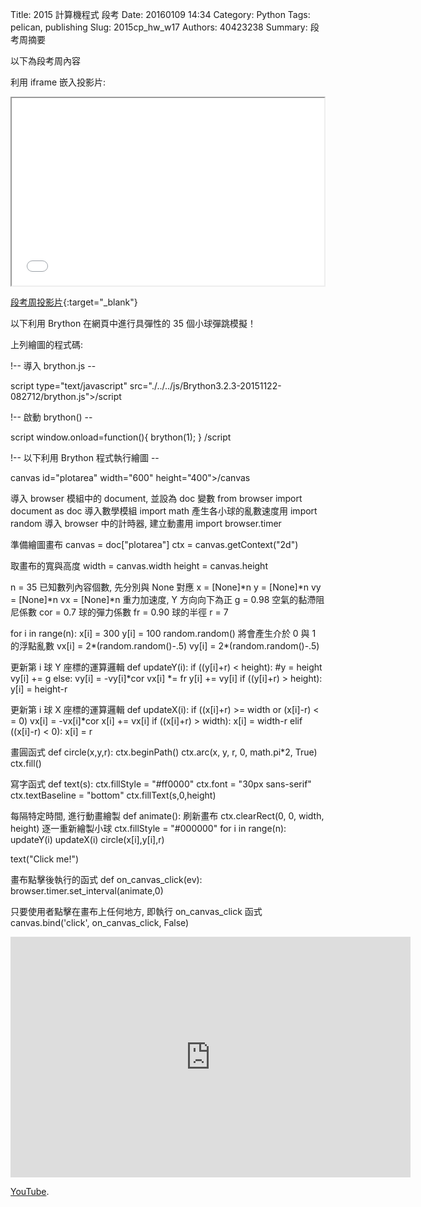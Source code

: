 Title: 2015 計算機程式 段考
Date: 20160109 14:34
Category: Python
Tags: pelican, publishing
Slug: 2015cp_hw_w17
Authors: 40423238
Summary: 段考周摘要

以下為段考周內容

利用 iframe 嵌入投影片:

<iframe src="40423238_cp_w17_p.html" width="500" height="300"></iframe>

[段考周投影片](40423238_cp_w17_p.html){:target="_blank"}

以下利用 Brython 在網頁中進行具彈性的 35 個小球彈跳模擬！

<!-- 導入 brython.js -->

<script type="text/javascript" src="http://brython.info/src/brython_dist.js"></script>

<!-- 啟動 brython() -->

<script>
window.onload=function(){
brython(1);
}
</script>

<!-- 以下利用 Brython 程式執行繪圖 -->

<canvas id="plotarea" width="600" height="400"></canvas>

<script type="text/python3">
# 導入 browser 模組中的 document, 並設為 doc 變數
from browser import document as doc
# 導入數學模組
import math
# 產生各小球的亂數速度用
import random
# 導入 browser 中的計時器, 建立動畫用
import browser.timer

# 準備繪圖畫布
canvas = doc["plotarea"]
ctx = canvas.getContext("2d")

# 取畫布的寬與高度
width = canvas.width
height = canvas.height

n = 35
# 已知數列內容個數, 先分別與 None 對應
x = [None]*n
y = [None]*n
vy = [None]*n
vx = [None]*n
# 重力加速度, Y 方向向下為正
g = 0.05
# 空氣的黏滯阻尼係數
cor = 0.7
# 球的彈力係數
fr = 0.90
# 球的半徑
r = 7

for i in range(n):
    x[i] = 300
    y[i] = 100
    # random.random() 將會產生介於 0 與 1 的浮點亂數
    vx[i] = 2*(random.random()-.5)
    vy[i] = 2*(random.random()-.5)

# 更新第 i 球 Y 座標的運算邏輯
def updateY(i):
    if ((y[i]+r) < height):
        #y = height
        vy[i] += g
    else:
        vy[i] = -vy[i]*cor
        vx[i] *= fr
    y[i] += vy[i]
    if ((y[i]+r) > height):
        y[i] = height-r

# 更新第 i 球 X 座標的運算邏輯
def updateX(i):
    if ((x[i]+r) >= width or (x[i]-r) <= 0):
        vx[i] = -vx[i]*cor
    x[i] += vx[i]
    if ((x[i]+r) > width):
        x[i] = width-r
    elif ((x[i]-r) < 0):
        x[i] = r

# 畫圓函式
def circle(x,y,r):
    ctx.beginPath()
    ctx.arc(x, y, r, 0, math.pi*2, True)
    ctx.fill()

# 寫字函式
def text(s):
    ctx.fillStyle = "#ff0000"
    ctx.font = "30px sans-serif"
    ctx.textBaseline = "bottom"
    ctx.fillText(s,0,height)

# 每隔特定時間, 進行動畫繪製
def animate():
    # 刷新畫布
    ctx.clearRect(0, 0, width, height)
    # 逐一重新繪製小球
    ctx.fillStyle = "#000000"
    for i in range(n):
        updateY(i)
        updateX(i)
        circle(x[i],y[i],r)

text("Click me!")

# 畫布點擊後執行的函式
def on_canvas_click(ev):
    browser.timer.set_interval(animate,0)

# 只要使用者點擊在畫布上任何地方, 即執行 on_canvas_click 函式
canvas.bind('click', on_canvas_click, False)
</script>

上列繪圖的程式碼:

!-- 導入 brython.js --

script type="text/javascript" src="./../../js/Brython3.2.3-20151122-082712/brython.js">/script

!-- 啟動 brython() --

script
window.onload=function(){
brython(1);
}
 /script

!-- 以下利用 Brython 程式執行繪圖 --

canvas id="plotarea" width="600" height="400">/canvas


導入 browser 模組中的 document, 並設為 doc 變數
from browser import document as doc
導入數學模組
import math
產生各小球的亂數速度用
import random
導入 browser 中的計時器, 建立動畫用
import browser.timer

準備繪圖畫布
canvas = doc["plotarea"]
ctx = canvas.getContext("2d")

取畫布的寬與高度
width = canvas.width
height = canvas.height

n = 35
已知數列內容個數, 先分別與 None 對應
x = [None]*n
y = [None]*n
vy = [None]*n
vx = [None]*n
重力加速度, Y 方向向下為正
g = 0.98
空氣的黏滯阻尼係數
cor = 0.7
球的彈力係數
fr = 0.90
球的半徑
r = 7

for i in range(n):
    x[i] = 300
    y[i] = 100
random.random() 將會產生介於 0 與 1 的浮點亂數
    vx[i] = 2*(random.random()-.5)
    vy[i] = 2*(random.random()-.5)

更新第 i 球 Y 座標的運算邏輯
def updateY(i):
    if ((y[i]+r) < height):
        #y = height
        vy[i] += g
    else:
        vy[i] = -vy[i]*cor
        vx[i] *= fr
    y[i] += vy[i]
    if ((y[i]+r) > height):
        y[i] = height-r

更新第 i 球 X 座標的運算邏輯
def updateX(i):
    if ((x[i]+r) >= width or (x[i]-r) < = 0)
        vx[i] = -vx[i]*cor
    x[i] += vx[i]
    if ((x[i]+r) > width):
        x[i] = width-r
    elif ((x[i]-r) < 0):
        x[i] = r

畫圓函式
def circle(x,y,r):
    ctx.beginPath()
    ctx.arc(x, y, r, 0, math.pi*2, True)
    ctx.fill()

寫字函式
def text(s):
    ctx.fillStyle = "#ff0000"
    ctx.font = "30px sans-serif"
    ctx.textBaseline = "bottom"
    ctx.fillText(s,0,height)

每隔特定時間, 進行動畫繪製
def animate():
    刷新畫布
    ctx.clearRect(0, 0, width, height)
    逐一重新繪製小球
    ctx.fillStyle = "#000000"
    for i in range(n):
        updateY(i)
        updateX(i)
        circle(x[i],y[i],r)

text("Click me!")

畫布點擊後執行的函式
def on_canvas_click(ev):
    browser.timer.set_interval(animate,0)

只要使用者點擊在畫布上任何地方, 即執行 on_canvas_click 函式
canvas.bind('click', on_canvas_click, False)


<iframe width="640" height="385" src="https://www.youtube.com/v/MD_MzLUUQNc&autoplay=1" frameborder="0" allowfullscreen></iframe> <p><a  href="https://www.youtube.com/">YouTube</a>.</p>